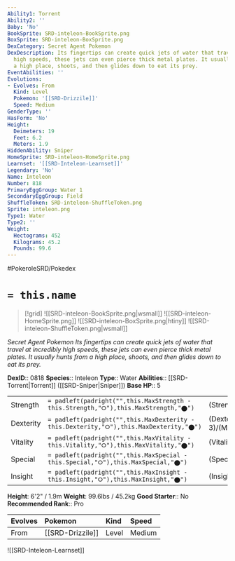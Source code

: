 ```yaml
---
Ability1: Torrent
Ability2: ''
Baby: 'No'
BookSprite: SRD-inteleon-BookSprite.png
BoxSprite: SRD-inteleon-BoxSprite.png
DexCategory: Secret Agent Pokemon
DexDescription: Its fingertips can create quick jets of water that travel at incredibly
  high speeds, these jets can even pierce thick metal plates. It usually hunts from
  a high place, shoots, and then glides down to eat its prey.
EventAbilities: ''
Evolutions:
- Evolves: From
  Kind: Level
  Pokemon: '[[SRD-Drizzile]]'
  Speed: Medium
GenderType: ''
HasForm: 'No'
Height:
  Deimeters: 19
  Feet: 6.2
  Meters: 1.9
HiddenAbility: Sniper
HomeSprite: SRD-inteleon-HomeSprite.png
Learnset: '[[SRD-Inteleon-Learnset]]'
Legendary: 'No'
Name: Inteleon
Number: 818
PrimaryEggGroup: Water 1
SecondaryEggGroup: Field
ShuffleToken: SRD-inteleon-ShuffleToken.png
Sprite: inteleon.png
Type1: Water
Type2: ''
Weight:
  Hectograms: 452
  Kilograms: 45.2
  Pounds: 99.6
---
```


#PokeroleSRD/Pokedex

# `= this.name`

> [!grid]
> ![[SRD-inteleon-BookSprite.png|wsmall]]
> ![[SRD-inteleon-HomeSprite.png]]
> ![[SRD-inteleon-BoxSprite.png|htiny]]
> ![[SRD-inteleon-ShuffleToken.png|wsmall]]


*Secret Agent Pokemon*
*Its fingertips can create quick jets of water that travel at incredibly high speeds, these jets can even pierce thick metal plates. It usually hunts from a high place, shoots, and then glides down to eat its prey.*

**DexID**:: 0818
**Species**:: Inteleon
**Type**:: Water
**Abilities**:: [[SRD-Torrent|Torrent]] ([[SRD-Sniper|Sniper]])
**Base HP**:: 5

|           |                                                                                        |                                          |
| --------- | -------------------------------------------------------------------------------------- | ---------------------------------------- |
| Strength  | `= padleft(padright("",this.MaxStrength - this.Strength,"⭘"),this.MaxStrength,"⬤")`    | (Strength::2)/(MaxStrength::5)   |
| Dexterity | `= padleft(padright("",this.MaxDexterity - this.Dexterity,"⭘"),this.MaxDexterity,"⬤")` | (Dexterity:: 3)/(MaxDexterity::7) |
| Vitality  | `= padleft(padright("",this.MaxVitality - this.Vitality,"⭘"),this.MaxVitality,"⬤")`    | (Vitality::2)/(MaxVitality::4)   |
| Special   | `= padleft(padright("",this.MaxSpecial - this.Special,"⭘"),this.MaxSpecial,"⬤")`       | (Special::3)/(MaxSpecial::7)     |
| Insight   | `= padleft(padright("",this.MaxInsight - this.Insight,"⭘"),this.MaxInsight,"⬤")`       | (Insight::2)/(MaxInsight::4)     |

**Height**: 6'2" / 1.9m
**Weight**: 99.6lbs / 45.2kg
**Good Starter**:: No
**Recommended Rank**:: Pro

| Evolves   | Pokemon          | Kind   | Speed   |
|:----------|:-----------------|:-------|:--------|
| From      | [[SRD-Drizzile]] | Level  | Medium  |

![[SRD-Inteleon-Learnset]]